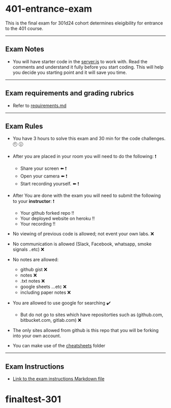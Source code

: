 # 401-entrance-exam

This is the final exam for 301d24 cohort determines eleigibility for entrance to the 401 course.
___

## Exam Notes

- You will have starter code in the [server.js](server.js) to work with. Read the comments and understand it fully before you start coding. This will help you decide you starting point and it will save you time.

___

## Exam requirements and grading rubrics

- Refer to [requirements.md](requirements.md)

___

## Exam Rules

- You have 3 hours  to solve this exam and 30 min for the code challenges. :clock10: :clock1230:

- After you are placed in your room you will need to do the following: :heavy_exclamation_mark:
  - Share your screen :arrow_left:  :heavy_exclamation_mark:
  - Open your camera :arrow_left:  :heavy_exclamation_mark:
  - Start recording yourself. :arrow_left: :heavy_exclamation_mark:

- After You are done with the exam you will need to submit the following to your __instructor__: :heavy_exclamation_mark:
  
  - Your github forked repo :bangbang:
  - Your deployed website on heroku :bangbang:
  - Your recording :bangbang:

- No viewing of previous code is allowed; not event your own labs. :x:
- No communication is allowed (Slack, Facebook, whatsapp, smoke signals ..etc) :x:
- No notes are allowed:
  - github gist :x:
  - notes :x:
  - .txt notes :x:
  - google sheets ...etc :x:
  - including paper notes :x:
- You are allowed to use google for searching :heavy_check_mark:
  - But do not go to sites which have repositorties such as (github.com, bitbucket.com, gitlab.com) :x:

- The only sites allowed from github is this repo that you will be forking into your own account.

- You can make use of the [cheatsheets](cheatsheet) folder

___

## Exam Instructions

- [Link to the exam instructions Markdown file](instructions.md)
# finaltest-301
